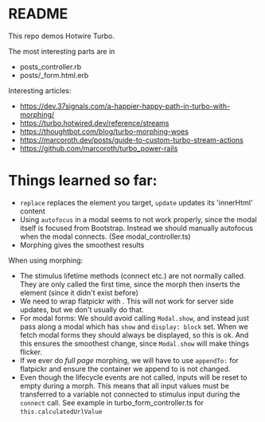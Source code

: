 # README

This repo demos Hotwire Turbo.

The most interesting parts are in

* posts_controller.rb
* posts/_form.html.erb

Interesting articles:

* https://dev.37signals.com/a-happier-happy-path-in-turbo-with-morphing/
* https://turbo.hotwired.dev/reference/streams
* https://thoughtbot.com/blog/turbo-morphing-woes
* https://marcoroth.dev/posts/guide-to-custom-turbo-stream-actions
* https://github.com/marcoroth/turbo_power-rails

# Things learned so far:

* `replace` replaces the element you target, `update` updates its 'innerHtml' content
* Using `autofocus` in a modal seems to not work properly, since the modal itself is focused from Bootstrap. Instead we
  should manually autofocus when the modal connects. (See modal_controller.ts)
* Morphing gives the smoothest results

When using morphing:

* The stimulus lifetime methods (connect etc.) are not normally called. They are only called the first time, since
  the morph then inserts the element (since it didn't exist before)
* We need to wrap flatpickr with <data-turbo-permanent>. This will not work for server side updates,
  but we don't usually do that.
* For modal forms: We should avoid calling `Modal.show`, and instead just pass along a modal which has `show` and
  `display: block` set. When we fetch modal forms they should always be displayed, so this is ok. And this ensures the
  smoothest change, since `Modal.show` will make things flicker.
* If we ever do *full page* morphing, we will have to use `appendTo:` for flatpickr and ensure the container we append
  to is not changed.
* Even though the lifecycle events are not called, inputs will be reset to empty during a morph. This means that all
  input values must be transferred to a variable not connected to stimulus input during the `connect` call. See example
  in turbo_form_controller.ts for `this.calculatedUrlValue` 
